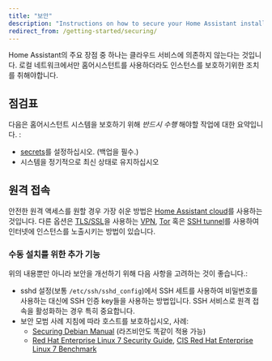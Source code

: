 ```yaml
---
title: "보안"
description: "Instructions on how to secure your Home Assistant installation."
redirect_from: /getting-started/securing/
---
```


Home Assistant의 주요 장점 중 하나는 클라우드 서비스에 의존하지 않는다는 것입니다. 로컬 네트워크에서만 홈어시스턴트를 사용하더라도 인스턴스를 보호하기위한 조치를 취해야합니다.

## 점검표

다음은 홈어시스턴트 시스템을 보호하기 위해 *반드시 수행* 해야할 작업에 대한 요약입니다. :

- [secrets](/docs/configuration/secrets/)를 설정하십시오. (백업을 필수.)
- 시스템을 정기적으로 최신 상태로 유지하십시오

## 원격 접속

안전한 원격 액세스를 원할 경우 가장 쉬운 방법은 [Home Assistant cloud](/cloud/)를 사용하는 것입니다. 다른 옵션은 [TLS/SSL](/docs/ecosystem/certificates/lets_encrypt/)을 사용하는 [VPN](https://pivpn.dev/), [Tor](/docs/ecosystem/tor/) 혹은 [SSH tunnel](/blog/2017/11/02/secure-shell-tunnel/)를 사용하여 인터넷에 인스턴스를 노출시키는 방법이 있습니다.  

### 수동 설치를 위한 추가 기능

위의 내용뿐만 아니라 보안을 개선하기 위해 다음 사항을 고려하는 것이 좋습니다.:

- sshd 설정(보통 `/etc/ssh/sshd_config`)에서 SSH 세트를 사용하여 비밀번호를 사용하는 대신에 SSH 인증 key들을 사용하는 방법입니다. SSH 서비스로 원격 접속을 활성화하는 경우 특히 중요합니다.
- 보안 모범 사례 지침에 따라 호스트를 보호하십시오, 사례:
  * [Securing Debian Manual](https://www.debian.org/doc/manuals/securing-debian-howto/index.en.html) (라즈비안도 똑같이 적용 가능)
  * [Red Hat Enterprise Linux 7 Security Guide](https://access.redhat.com/documentation/en-US/Red_Hat_Enterprise_Linux/7/pdf/Security_Guide/Red_Hat_Enterprise_Linux-7-Security_Guide-en-US.pdf), [CIS Red Hat Enterprise Linux 7 Benchmark](https://benchmarks.cisecurity.org/tools2/linux/CIS_Red_Hat_Enterprise_Linux_7_Benchmark_v1.0.0.pdf)
